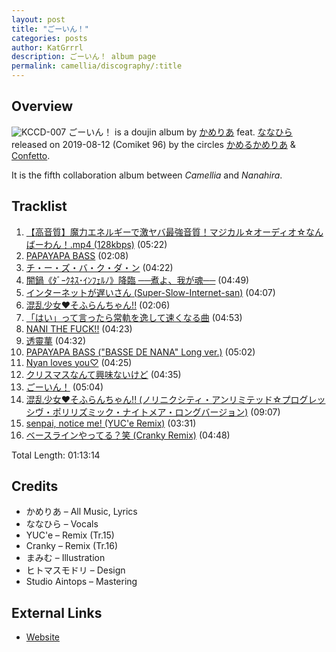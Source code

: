 ```yaml
---
layout: post
title: "ごーいん！"
categories: posts
author: KatGrrrl
description: ごーいん！ album page
permalink: camellia/discography/:title
---
```


## Overview

![KCCD-007](https://cdn.camellia.wiki/images/camellia/albums/KCCD-007.png)
ごーいん！ is a doujin album by [かめりあ](<{% link postsWiki/_posts/2023-12-10-camellia.md %}>) feat. [ななひら](#) released on 2019-08-12 (Comiket 96) by the circles [かめるかめりあ](#) & [Confetto](#).

It is the fifth collaboration album between *Camellia* and *Nanahira*.

## Tracklist

1. [【高音質】魔力エネルギーで激ヤバ最強音質！マジカル☆オーディオ☆なんばーわん！.mp4 (128kbps)](<{% link postsInclude/_posts/camellia/songs/Kouonshitsu-Maryoku-Energy-de-Geki-Yaba-Saikyou-Onshitsu-Magical-Audio-No-1-mp4-128kbps/2024-06-22-Kouonshitsu-Maryoku-Energy-de-Geki-Yaba-Saikyou-Onshitsu-Magical-Audio-No-1-mp4-128kbps.md %}>) (05:22)
2. [PAPAYAPA BASS](<{% link postsInclude/_posts/camellia/songs/PAPAYAPA-BASS/2024-06-22-PAPAYAPA-BASS.md %}>) (02:08)
3. [チ・ー・ズ・バ・ク・ダ・ン](<{% link postsInclude/_posts/camellia/songs/CHEESE-BAKUDAN/2024-06-22-CHEESE-BAKUDAN.md %}>) (04:22)
4. [闇鍋《ﾀﾞｰｸﾈｽ･ｲﾝﾌｪﾙﾉ》降臨 ──煮よ、我が魂──](<{% link postsInclude/_posts/camellia/songs/Yaminabe-Darkness-Inferno-Kourin-Niyo-Waga-Tamashii/2024-06-22-Yaminabe-Darkness-Inferno-Kourin-Niyo-Waga-Tamashii.md %}>) (04:49)
5. [インターネットが遅いさん (Super-Slow-Internet-san)](<{% link postsInclude/_posts/camellia/songs/Super-Slow-Internet-san/2024-06-22-Super-Slow-Internet-san.md %}>) (04:07)
6. [混乱少女♥そふらんちゃん!!](<{% link postsInclude/_posts/camellia/songs/Konran-Shoujo-Soflan-chan/2024-06-22-Konran-Shoujo-Soflan-chan.md %}>) (02:06)
7. [「はい」って言ったら常軌を逸して速くなる曲](<{% link postsInclude/_posts/camellia/songs/Hai-tte-Ittara-Jouki-o-Isshite-Hayaku-Naru-Kyoku/2024-06-22-Hai-tte-Ittara-Jouki-o-Isshite-Hayaku-Naru-Kyoku.md %}>) (04:53)
8. [NANI THE FUCK!!](<{% link postsInclude/_posts/camellia/songs/NANI-THE-FUCK/2024-06-22-NANI-THE-FUCK.md %}>) (04:23)
9. [透靈蕐](<{% link postsInclude/_posts/camellia/songs/To-ryo-ka/2024-06-22-To-ryo-ka.md %}>) (04:32)
10. [PAPAYAPA BASS ("BASSE DE NANA" Long ver.)](<{% link postsInclude/_posts/camellia/songs/PAPAYAPA-BASS/2024-06-22-PAPAYAPA-BASS.md %}>) (05:02)
11. [Nyan loves you♡](<{% link postsInclude/_posts/camellia/songs/Nyan-loves-you/2024-06-22-Nyan-loves-you.md %}>) (04:25)
12. [クリスマスなんて興味ないけど](<{% link postsInclude/_posts/camellia/songs/Christmas-nante-Kyoumi-nai-kedo/2024-06-22-Christmas-nante-Kyoumi-nai-kedo.md %}>) (04:35)
13. [ごーいん！](<{% link postsInclude/_posts/camellia/songs/Goin-song/2024-06-22-Goin-song.md %}>) (05:04)
14. [混乱少女♥そふらんちゃん!! (ノリニクシティ・アンリミテッド☆プログレッシヴ・ポリリズミック・ナイトメア・ロングバージョン)](<{% link postsInclude/_posts/camellia/songs/Konran-Shoujo-Soflan-chan/2024-06-22-Konran-Shoujo-Soflan-chan.md %}>) (09:07)
15. [senpai, notice me! (YUC'e Remix)](<{% link postsInclude/_posts/camellia/songs/senpai-notice-me/2024-03-24-senpai-notice-me.md %}>) (03:31)
16. [ベースラインやってる？笑 (Cranky Remix)](<{% link postsInclude/_posts/camellia/songs/Baseline-Yatteru-Warai/2024-03-24-Baseline-Yatteru-Warai.md %}>) (04:48)

Total Length: 01:13:14

## Credits

* かめりあ – All Music, Lyrics
* ななひら – Vocals
* YUC'e – Remix (Tr.15)
* Cranky – Remix (Tr.16)
* まみむ – Illustration
* ヒトマスモドリ – Design
* Studio Aintops – Mastering

## External Links

* [Website](https://nanahira.jp/goin/)
